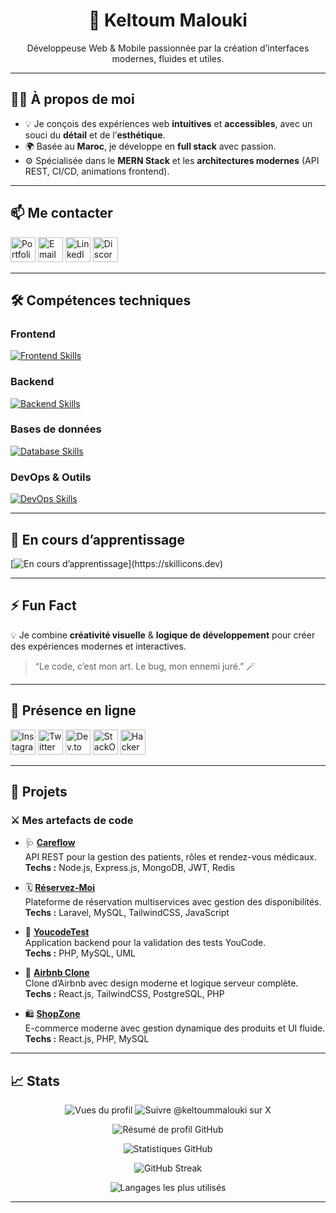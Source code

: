 <h1 align="center">👋 Keltoum Malouki</h1>

<p align="center">Développeuse Web & Mobile passionnée par la création d’interfaces modernes, fluides et utiles.</p>

---

## 🧑‍💻 À propos de moi

- 💡 Je conçois des expériences web **intuitives** et **accessibles**, avec un souci du **détail** et de l’**esthétique**.  
- 🌍 Basée au **Maroc**, je développe en **full stack** avec passion.  
- ⚙️ Spécialisée dans le **MERN Stack** et les **architectures modernes** (API REST, CI/CD, animations frontend).

---

## 📫 Me contacter

<p>
  <a href="https://portfolio-seven-orcin-36.vercel.app/" target="_blank"><img src="https://skillicons.dev/icons?i=vercel" width="40" alt="Portfolio" title="Portfolio" /></a>
  <a href="mailto:keltoummalouki@gmail.com" target="_blank"><img src="https://skillicons.dev/icons?i=gmail" width="40" alt="Email" title="Email" /></a>
  <a href="https://www.linkedin.com/in/keltoum-malouki-79a28029a/" target="_blank"><img src="https://skillicons.dev/icons?i=linkedin" width="40" alt="LinkedIn" title="LinkedIn" /></a>
  <a href="https://discord.com/users/1063428814673281047" target="_blank"><img src="https://skillicons.dev/icons?i=discord" width="40" alt="Discord" title="Discord" /></a>
</p>

---

## 🛠️ Compétences techniques

### Frontend
[![Frontend Skills](https://skillicons.dev/icons?i=html,css,js,ts,react,vite,nextjs,redux,tailwind,bootstrap)](https://skillicons.dev)

### Backend
[![Backend Skills](https://skillicons.dev/icons?i=c,nodejs,express,nestjs,php,laravel)](https://skillicons.dev)

### Bases de données
[![Database Skills](https://skillicons.dev/icons?i=mysql,postgres,mongodb,redis)](https://skillicons.dev)

### DevOps & Outils
[![DevOps Skills](https://skillicons.dev/icons?i=docker,git,github,gitlab,aws,kubernetes,linux,vscode,postman,figma,ps,notion)](https://skillicons.dev)

---

## 🌱 En cours d’apprentissage
[![ En cours d’apprentissage](https://skillicons.dev/icons?i=express,mongodb,nestjs,aws,)](https://skillicons.dev)

---

## ⚡ Fun Fact

💡 Je combine **créativité visuelle** & **logique de développement** pour créer des expériences modernes et interactives.  
> “Le code, c’est mon art. Le bug, mon ennemi juré.” 🪄

---

## 🔗 Présence en ligne

<p >
  <a href="https://instagram.com/keltoummalouki" target="_blank"><img src="https://skillicons.dev/icons?i=instagram" width="40" alt="Instagram" title="Instagram" /></a>
  <a href="https://twitter.com/keltoummalouki" target="_blank"><img src="https://skillicons.dev/icons?i=twitter" width="40" alt="Twitter" title="Twitter" /></a>
  <a href="https://dev.to/keltoummalouki" target="_blank"><img src="https://skillicons.dev/icons?i=devto" width="40" alt="Dev.to" title="Dev.to" /></a>
  <a href="https://stackoverflow.com/users/23517421" target="_blank"><img src="https://skillicons.dev/icons?i=stackoverflow" width="40" alt="StackOverflow" title="StackOverflow" /></a>
  <a href="https://www.hackerrank.com/keltoummalouki91" target="_blank"><img src="https://skillicons.dev/icons?i=hackerrank" width="40" alt="HackerRank" title="HackerRank" /></a>
</p>

---

## 📁 Projets

### ⚔️ Mes artefacts de code

- 🩺 **[Careflow](https://github.com/Keltoummalouki/careflow-ehr-backend/tree/main)**  
  API REST pour la gestion des patients, rôles et rendez-vous médicaux.  
  **Techs :** Node.js, Express.js, MongoDB, JWT, Redis

- 🗓️ **[Réservez-Moi](https://github.com/Keltoummalouki/Reservez-Moi)**  
  Plateforme de réservation multiservices avec gestion des disponibilités.  
  **Techs :** Laravel, MySQL, TailwindCSS, JavaScript

- 🧪 **[YoucodeTest](https://github.com/Keltoummalouki/Tests-Acceptation-Youcode)**  
  Application backend pour la validation des tests YouCode.  
  **Techs :** PHP, MySQL, UML

- 🏡 **[Airbnb Clone](https://github.com/Aboussebaba-Othman/Airbnb)**  
  Clone d’Airbnb avec design moderne et logique serveur complète.  
  **Techs :** React.js, TailwindCSS, PostgreSQL, PHP

- 🛍️ **[ShopZone](https://github.com/Keltoummalouki/ShopZone)**  
  E-commerce moderne avec gestion dynamique des produits et UI fluide.  
  **Techs :** React.js, PHP, MySQL

---

## 📈 Stats

<p align="center">
  <img src="https://komarev.com/ghpvc/?username=Keltoummalouki&label=Vues%20du%20profil&color=0e75b6&style=flat" alt="Vues du profil" />
  <img src="https://img.shields.io/twitter/follow/keltoummalouki?style=social" alt="Suivre @keltoummalouki sur X" />
</p>

<!-- Carte de résumé détaillé -->
<p align="center">
  <picture>
    <source media="(prefers-color-scheme: dark)" srcset="https://github-profile-summary-cards.vercel.app/api/cards/profile-details?username=Keltoummalouki&theme=github_dark" />
    <source media="(prefers-color-scheme: light)" srcset="https://github-profile-summary-cards.vercel.app/api/cards/profile-details?username=Keltoummalouki&theme=default" />
    <img alt="Résumé de profil GitHub" src="https://github-profile-summary-cards.vercel.app/api/cards/profile-details?username=Keltoummalouki" />
  </picture>
</p>

<!-- Cartes principales -->
<p align="center">
  <picture>
    <source media="(prefers-color-scheme: dark)" srcset="https://github-readme-stats.vercel.app/api?username=Keltoummalouki&show_icons=true&count_private=true&include_all_commits=true&hide_border=true&theme=github_dark" />
    <source media="(prefers-color-scheme: light)" srcset="https://github-readme-stats.vercel.app/api?username=Keltoummalouki&show_icons=true&count_private=true&include_all_commits=true&hide_border=true&theme=default" />
    <img alt="Statistiques GitHub" src="https://github-readme-stats.vercel.app/api?username=Keltoummalouki&show_icons=true&count_private=true&include_all_commits=true&hide_border=true" />
  </picture>
</p>

<p align="center">
  <picture>
    <source media="(prefers-color-scheme: dark)" srcset="https://streak-stats.demolab.com?user=Keltoummalouki&theme=github-dark&hide_border=true" />
    <source media="(prefers-color-scheme: light)" srcset="https://streak-stats.demolab.com?user=Keltoummalouki&theme=default&hide_border=true" />
    <img alt="GitHub Streak" src="https://streak-stats.demolab.com?user=Keltoummalouki&hide_border=true" />
  </picture>
</p>

<p align="center">
  <picture>
    <source media="(prefers-color-scheme: dark)" srcset="https://github-readme-stats.vercel.app/api/top-langs/?username=Keltoummalouki&layout=compact&langs_count=8&hide_border=true&theme=github_dark" />
    <source media="(prefers-color-scheme: light)" srcset="https://github-readme-stats.vercel.app/api/top-langs/?username=Keltoummalouki&layout=compact&langs_count=8&hide_border=true&theme=default" />
    <img alt="Langages les plus utilisés" src="https://github-readme-stats.vercel.app/api/top-langs/?username=Keltoummalouki&layout=compact&langs_count=8&hide_border=true" />
  </picture>
</p>


---


